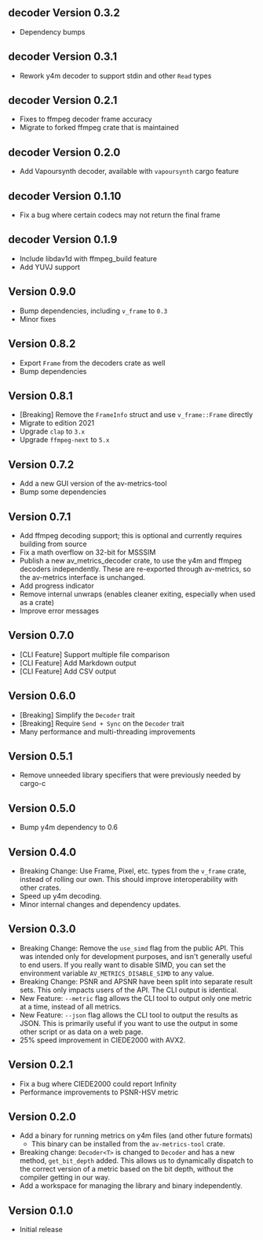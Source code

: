 ## decoder Version 0.3.2

- Dependency bumps

## decoder Version 0.3.1

- Rework y4m decoder to support stdin and other `Read` types

## decoder Version 0.2.1

- Fixes to ffmpeg decoder frame accuracy
- Migrate to forked ffmpeg crate that is maintained

## decoder Version 0.2.0

- Add Vapoursynth decoder, available with `vapoursynth` cargo feature

## decoder Version 0.1.10

- Fix a bug where certain codecs may not return the final frame

## decoder Version 0.1.9

- Include libdav1d with ffmpeg_build feature
- Add YUVJ support

## Version 0.9.0

- Bump dependencies, including `v_frame` to `0.3`
- Minor fixes

## Version 0.8.2

- Export `Frame` from the decoders crate as well
- Bump dependencies

## Version 0.8.1

- [Breaking] Remove the `FrameInfo` struct and use `v_frame::Frame` directly
- Migrate to edition 2021
- Upgrade `clap` to `3.x`
- Upgrade `ffmpeg-next` to `5.x`

## Version 0.7.2

- Add a new GUI version of the av-metrics-tool
- Bump some dependencies

## Version 0.7.1

- Add ffmpeg decoding support; this is optional and currently requires building from source
- Fix a math overflow on 32-bit for MSSSIM
- Publish a new av_metrics_decoder crate, to use the y4m and ffmpeg decoders independently.
  These are re-exported through av-metrics, so the av-metrics interface is unchanged.
- Add progress indicator
- Remove internal unwraps (enables cleaner exiting, especially when used as a crate)
- Improve error messages

## Version 0.7.0

- [CLI Feature] Support multiple file comparison
- [CLI Feature] Add Markdown output
- [CLI Feature] Add CSV output

## Version 0.6.0

- [Breaking] Simplify the `Decoder` trait
- [Breaking] Require `Send + Sync` on the `Decoder` trait
- Many performance and multi-threading improvements

## Version 0.5.1

- Remove unneeded library specifiers that were previously needed by cargo-c

## Version 0.5.0

- Bump y4m dependency to 0.6

## Version 0.4.0

- Breaking Change: Use Frame, Pixel, etc. types from the `v_frame` crate,
  instead of rolling our own. This should improve interoperability
  with other crates.
- Speed up y4m decoding.
- Minor internal changes and dependency updates.

## Version 0.3.0

- Breaking Change: Remove the `use_simd` flag from the public API.
  This was intended only for development purposes,
  and isn't generally useful to end users.
  If you really want to disable SIMD,
  you can set the environment variable `AV_METRICS_DISABLE_SIMD` to any value.
- Breaking Change: PSNR and APSNR have been split into separate result sets.
  This only impacts users of the API.
  The CLI output is identical.
- New Feature: `--metric` flag allows the CLI tool to output only one metric at a time,
  instead of all metrics.
- New Feature: `--json` flag allows the CLI tool to output the results as JSON.
  This is primarily useful if you want to use the output in some other script
  or as data on a web page.
- 25% speed improvement in CIEDE2000 with AVX2.

## Version 0.2.1

- Fix a bug where CIEDE2000 could report Infinity
- Performance improvements to PSNR-HSV metric

## Version 0.2.0

- Add a binary for running metrics on y4m files (and other future formats)
  - This binary can be installed from the `av-metrics-tool` crate.
- Breaking change: `Decoder<T>` is changed to `Decoder` and has a new method,
  `get_bit_depth` added. This allows us to dynamically dispatch to the correct
  version of a metric based on the bit depth, without the compiler getting
  in our way.
- Add a workspace for managing the library and binary independently.

## Version 0.1.0

- Initial release
